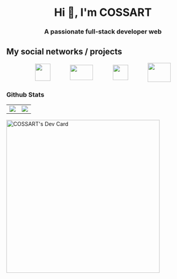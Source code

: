 <h1 align="center">Hi 👋, I'm COSSART</h1>
<h3 align="center">A passionate full-stack developer web</h3>

## My social networks / projects

<p align="center">
<a href="https://discord.gg/8kWfWU4BXU"><img align="center" src="https://upload.wikimedia.org/wikipedia/fr/thumb/4/4f/Discord_Logo_sans_texte.svg/1818px-Discord_Logo_sans_texte.svg.png" height="45" width="40"/></a> ឵ ឵ ឵ ឵ ឵ ឵ ឵ ឵ ឵ ឵ ឵ ឵ 
<a href="https://www.youtube.com/c/cossartt"><img align="center" src="https://upload.wikimedia.org/wikipedia/commons/thumb/0/09/YouTube_full-color_icon_%282017%29.svg/800px-YouTube_full-color_icon_%282017%29.svg.png" height="40" width="60"/></a> ឵ ឵ ឵ ឵ ឵ ឵ ឵ ឵ ឵ ឵ ឵ ឵ 
<a href="https://www.twitch.tv/cossart"><img align="center" src="https://seeklogo.com/images/T/twitch-tv-logo-51C922E0F0-seeklogo.com.png" height="40" width="40"/></a> ឵ ឵ ឵ ឵ ឵ ឵ ឵ ឵ ឵ ឵ ឵ ឵ 
<a href="https://lazydev.fr/"><img align="center" src="https://imgur.com/6irfgfE.png" height="50" width="60"/></a>


### Github Stats
<table>
  <tr>
    <td align="center" style="padding=0;width=50%;">
      <img align="center" style="padding=0;" src="https://github-readme-stats.vercel.app/api/?username=COSSART-FR&theme=tokyonight&show_icons=true" />
    </td>
    <td align="center" style="padding=0;width=50%;">
      <img align="center" style="padding=0;" src="https://github-readme-stats.quantumlytangled.vercel.app/api/top-langs/?username=COSSART-FR&theme=tokyonight&layout=default&show_icons=true" />
    </td>
  </tr>
</table>
<a href="https://app.daily.dev/COSSART"><img src="https://api.daily.dev/devcards/f4bad5f55d614154b3d2be555bcd03ed.png?r=wnh" width="400" alt="COSSART's Dev Card"/></a>

<!--
**COSSART-FR/COSSART-FR** is a ✨ _special_ ✨ repository because its `README.md` (this file) appears on your GitHub profile.

Here are some ideas to get you started:

- 🔭 I’m currently working on ...
- 🌱 I’m currently learning ...
- 👯 I’m looking to collaborate on ...
- 🤔 I’m looking for help with ...
- 💬 Ask me about ...
- 📫 How to reach me: ...
- 😄 Pronouns: ...
- ⚡ Fun fact: ...
-->
